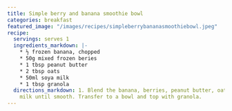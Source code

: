 ```yaml
---
title: Simple berry and banana smoothie bowl
categories: breakfast
featured_image: "/images/recipes/simpleberrybananasmoothiebowl.jpeg"
recipe:
  servings: serves 1
  ingredients_markdown: |-
    * ½ frozen banana, chopped
    * 50g mixed frozen beries
    * 1 tbsp peanut butter
    * 2 tbsp oats
    * 50ml soya milk
    * 1 tbsp granola
  directions_markdown: 1. Blend the banana, berries, peanut butter, oats, and soya
    milk until smooth. Transfer to a bowl and top with granola.
---
```


